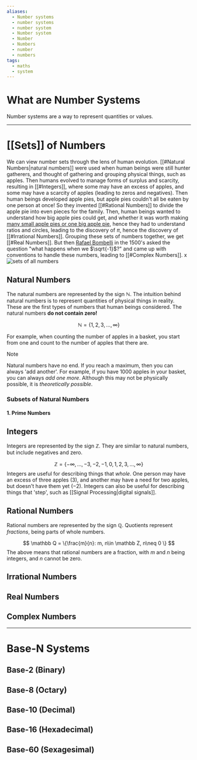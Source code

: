 ```yaml
---
aliases:
  - Number systems
  - number systems
  - number system
  - Number system
  - Number
  - Numbers
  - number
  - numbers
tags:
  - maths
  - system
---
```

# What are Number Systems
Number systems are a way to represent quantities or values. 

---
# [[Sets]] of Numbers
We can view number sets through the lens of human evolution. [[#Natural Numbers|natural numbers]] were used when human beings were still hunter gatherers, and thought of gathering and grouping physical things, such as apples. Then humans evolved to manage forms of surplus and scarcity, resulting in [[#Integers]], where some may have an excess of apples, and some may have a scarcity of apples (leading to zeros and negatives). Then human beings developed apple pies, but apple pies couldn't all be eaten by one person at once! So they invented [[#Rational Numbers]] to divide the apple pie into even pieces for the family. Then, human beings wanted to understand how big apple pies could get, and whether it was worth making [many small apple pies or one big apple pie](https://www.tasteofhome.com/article/2-medium-pizzas-vs-1-large/), hence they had to understand ratios and circles, leading to the discovery of $\pi$, hence the discovery of [[#Irrational Numbers]]. Grouping these sets of numbers together, we get [[#Real Numbers]]. But then [Rafael Bombelli](https://en.wikipedia.org/wiki/Rafael_Bombelli) in the 1500's asked the question "what happens when we $\sqrt{-1}$?" and came up with conventions to handle these numbers, leading to [[#Complex Numbers]]. 
x
![sets of all numbers](https://ars.els-cdn.com/content/image/3-s2.0-B9780128029671000103-u10-02-9780128029671.jpg)

## Natural Numbers
The natural numbers are represented by the sign $\mathbb N$. The intuition behind natural numbers is to represent quantities of physical things in reality. These are the first types of numbers that human beings considered. The natural numbers **do not contain zero!**

$$
\mathbb N =\{1, 2, 3, \dots, \infty \}
$$

For example, when counting the number of apples in a basket, you start from one and count to the number of apples that there are. 

> [!note]
> Natural numbers have no end. If you reach a maximum, then you can always 'add another'. For example, if you have 1000 apples in your basket, you can always *add one more*.  Although this may not be physically possible, it is *theoretically possible*. 



### Subsets of Natural Numbers
#### 1. Prime Numbers

## Integers
Integers are represented by the sign $\mathbb Z$. They are similar to natural numbers, but include negatives and zero. 

$$
\mathbb Z = \{ -\infty, \dots,  -3, -2, -1, 0, 1, 2, 3, \dots, \infty  \}
$$
Integers are useful for describing things that *whole*. One person may have an excess of three apples $(3)$, and another may have a need for two apples, but doesn't have them yet $(-2)$. Integers can also be useful for describing things that 'step', such as [[Signal Processing|digital signals]]. 

## Rational Numbers
Rational numbers are represented by the sign $\mathbb Q$. Quotients represent *fractions*, being parts of whole numbers. 

$$
\mathbb Q = \{\frac{m}{n}: m, n\in \mathbb Z, n\neq 0 \}
$$
The above means that rational numbers are a fraction, with $m$ and $n$ being integers, and $n$ cannot be zero. 
## Irrational Numbers

## Real Numbers



## Complex Numbers


---
# Base-N Systems

## Base-2 (Binary)

## Base-8 (Octary)

## Base-10 (Decimal)

## Base-16 (Hexadecimal)

## Base-60 (Sexagesimal)



